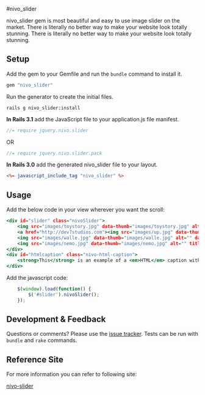 #nivo_slider

nivo_slider gem is most beautiful and easy to use image slider on the market. There is literally no better way to make your website look totally stunning. There is literally no better way to make your website look totally stunning. 

## Setup

Add the gem to your Gemfile and run the `bundle` command to install it.

```ruby
gem "nivo_slider"
```

Run the generator to create the initial files.

```
rails g nivo_slider:install
```
**In Rails 3.1** add the JavaScript file to your application.js file manifest. 

```javascript
//= require jquery.nivo.slider
```
OR
```javascript
//= require jquery.nivo.slider.pack
```


**In Rails 3.0** add the generated nivo_slider file to your layout.

```rhtml
<%= javascript_include_tag "nivo_slider" %>
```

## Usage

Add the below code in your view wherever you want the scroll:
```rhtml
<div id="slider" class="nivoSlider">
    <img src="images/toystory.jpg" data-thumb="images/toystory.jpg" alt="" />
    <a href="http://dev7studios.com"><img src="images/up.jpg" data-thumb="images/up.jpg" alt="" title="This is an example of a caption" /></a>
    <img src="images/walle.jpg" data-thumb="images/walle.jpg" alt="" data-transition="slideInLeft" />
    <img src="images/nemo.jpg" data-thumb="images/nemo.jpg" alt="" title="#htmlcaption" />
</div>
<div id="htmlcaption" class="nivo-html-caption">
    <strong>This</strong> is an example of a <em>HTML</em> caption with <a href="#">a link</a>. 
</div>
```
Add the javascript code:

```Javascript
    $(window).load(function() {
        $('#slider').nivoSlider();
    });
```


## Development & Feedback

Questions or comments? Please use the [issue tracker](https://github.com/ciserfan/nivo_slider/issues). Tests can be run with `bundle` and `rake` commands.

## Reference Site

For more information you can refer to following site:

<a href="http://dev7studios.com/plugins/nivo-slider/">nivo-slider</a>

